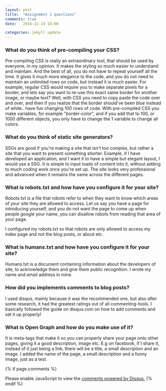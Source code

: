 ```yaml
---
layout: post
title:  "Assignment 1 questions"
comments: true
date:   2016-11-14 18:00

categories: jekyll update
---
```


<h3>What do you think of pre-compiling your CSS?</h3>

Pre-compiling CSS is really an extraordinary tool, that should be used by everyone, in my opinion.
It makes the styling so much easier to understand and maintain. And the best of all, you do not have to repeat yourself all the time.
It gives it much more elegance to the code, and you do not need to maintain an unlimited rows on code, but instead it is much easier.
For example, regular CSS would require you to make separate pixels for a border, and lets say you want to re-use this exact same border for another image, or maybe text?
Well, with CSS you need to copy paste the code over and over, and then if you realize that the border should've been blue instead of white.. have fun changing 100 rows of code.
With pre-compiled CSS you make variables, for example "border-color", and if you add that to 100, or 1000 different objects, you only have to change the 1 variable to change all colors.

<h3>What do you think of static site generators?</h3>

SSGs are good if you're making a site that isn't too complex, but rather a site that you want to present something shorter.
Example, if I have developed an application, and I want it to have a simple but elegant layout, I would use a SSG.
It is simple to input loads of content into it, without adding to much coding work once you're set up.
The site looks very professional and advanced when it remains the same across the different pages.

<h3>What is robots.txt and how have you configure it for your site?</h3>

Robots.txt is a file that robots refer to when they want to know which areas of your site they are allowed to access.
Let us say you have a page for introducing yourself, and you do not want the page to come up when people google your name, you can disallow robots from reading that area of your page.

I configured my robots.txt so that robots are only allowed to access my index page and not the blog posts, or about etc.

<h3>What is humans.txt and how have you configure it for your site?</h3>

Humans.txt is a document containing information about the developers of site, to acknowledge them and give them public recognition.
I wrote my name and email address in mine.

<h3>How did you implements comments to blog posts?</h3>

I used disqus, mainly because it was the recommended one, but also after some research, it had the greatest ratings out of all commenting-tools.
I basically followed the guide on disqus.com on how to add comments and set it up properly!

<h3>What is Open Graph and how do you make use of it?</h3>

It is meta-tags that make it so you can properly share your page onto other pages, giving it a good description, image etc.
E.g on facebook, if I share it, instead of it just being a link, there will be a title, a small description and an image.
I added the name of the page, a small description and a funny image, just as a test.



{% if page.comments %}
<div id="disqus_thread"></div>
<script>

/**
*  RECOMMENDED CONFIGURATION VARIABLES: EDIT AND UNCOMMENT THE SECTION BELOW TO INSERT DYNAMIC VALUES FROM YOUR PLATFORM OR CMS.
*  LEARN WHY DEFINING THESE VARIABLES IS IMPORTANT: https://disqus.com/admin/universalcode/#configuration-variables*/
/*
var disqus_config = function () {
this.page.url = PAGE_URL;  // Replace PAGE_URL with your page's canonical URL variable
this.page.identifier = DAVID;
};
*/
(function() { // DON'T EDIT BELOW THIS LINE
var d = document, s = d.createElement('script');
s.src = '//dl222is.disqus.com/embed.js';
s.setAttribute('data-timestamp', +new Date());
(d.head || d.body).appendChild(s);
})();
</script>
<noscript>Please enable JavaScript to view the <a href="https://disqus.com/?ref_noscript">comments powered by Disqus.</a></noscript>
{% endif %}

